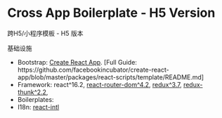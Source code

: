 <h1 id="crossappboilerplateh5version">Cross App Boilerplate - H5 Version</h1>
<p>跨H5/小程序模板 - H5 版本</p>
<p>基础设施</p>
<ul>
<li>Bootstrap: <a href="https://github.com/facebookincubator/create-react-app">Create React App</a>. [Full Guide: https://github.com/facebookincubator/create-react-app/blob/master/packages/react-scripts/template/README.md]</li>
<li>Framework: react^16.2, <a href="https://reacttraining.com/react-router/web/guides/philosophy">react-router-dom^4.2</a>,
<a href="https://redux.js.org">redux^3.7</a>, <a href="https://github.com/gaearon/redux-thunk">redux-thunk^2.2</a>,</li>
<li>Boilerplates: </li>
<li>I18n: <a href="https://github.com/yahoo/react-intl/">react-intl</a></li>
</ul>